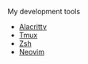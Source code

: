 <!-- Screenshot here -->

My development tools

- [Alacritty](https://github.com/alacritty/alacritty)
- [Tmux](https://github.com/tmux/tmux)
- [Zsh](https://github.com/ohmyzsh/ohmyzsh)
- [Neovim](https://github.com/neovim/neovim)

